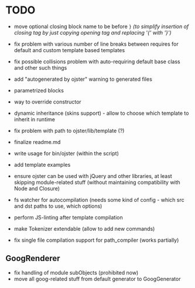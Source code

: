 # TODO

* move optional closing block name to be before `}` _(to simplify insertion of closing tag by just copying opening tag and replacing '{' with '}')_

* fix problem with various number of line breaks between requires for default and custom template based templates
* fix possible collisions problem with auto-requiring default base class and other such things


* add "autogenerated by ojster" warning to generated files
* parametrized blocks
* way to override constructor
* dynamic inheritance (skins support) - allow to choose which template to inherit in runtime

* fix problem with path to ojster/lib/template (?)

* finalize readme.md

* write usage for bin/ojster (within the script)
* add template examples

* ensure ojster can be used with jQuery and other libraries, at least skipping module-related stuff (without maintaining compatibility with Node and Closure)
* fs watcher for autocompilation (needs some kind of config - which src and dst paths to use, which options)
* perform JS-linting after template compilation

* make Tokenizer extendable (allow to add new commands)

* fix single file compilation support for path_compiler (works partially)

## GoogRenderer

* fix handling of module subObjects (prohibited now)
* move all goog-related stuff from default generator to GoogGenerator
